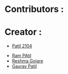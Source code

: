 # Contributors :
<!-- prettier-ignore-start -->

# Creator :
- [Patil 2104](https://github.com/Patil2104)

<!-- prettier-ignore-start -->
- [Ram PAtil](https://github.com/RamchandraPatil2506)
- [Reshma Gojare](https://github.com/ReshmaGojare1509)
- [Gaurav Patil](https://github.com/GauravPatil8778)
